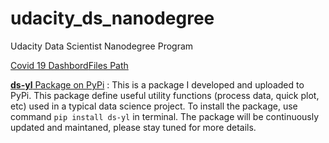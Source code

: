 # udacity_ds_nanodegree
Udacity Data Scientist Nanodegree Program

[Covid 19 Dashbord](https://covid19-yl.herokuapp.com/)[Files Path](https://github.com/lyustefan/udacity_ds_nanodegree/tree/master/web_development/covid19-app)

[**ds-yl** Package on PyPi](https://pypi.org/project/ds-yl/0.1/) : This is a package I developed and uploaded to PyPi. This package define useful utility functions (process data, quick plot, etc) used in a typical data science project. To install the package, use command `pip install ds-yl` in terminal. The package will be continuously updated and maintaned, please stay tuned for more details.
